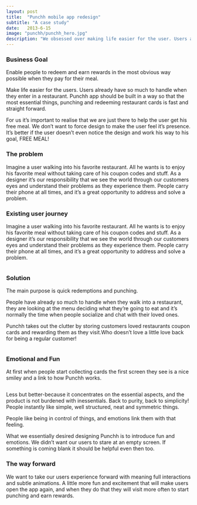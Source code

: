 ```yaml
---
layout: post
title:  "Punchh mobile app redesign"
subtitle: "A case study"
date:   2013-6-15
image: "punchh/punchh_hero.jpg"
description: "We obsessed over making life easier for the user. Users already have so much to handle when they enter in a restaurant. Punchh is built in a way so that the most essential things, punching and redeeming restaurant cards is fast and straight forward."
---
```


<h3>Business Goal</h3>
<p>Enable people to redeem and earn rewards in the most obvious way possible when they pay for their meal.</p>
<p>
  Make life easier for the users. Users already have so much to handle when they enter in a restaurant. Punchh app should be built in a way so that the most essential things, punching and redeeming restaurant cards is fast and straight forward.
</p>
<p>
  For us it’s important to realise that we are just there to help the user get his free meal. We don’t want to force design to make the user feel it’s presence. It’s better if the user doesn’t even notice the design and work his way to his goal, FREE MEAL!
</p>

<h3>The problem</h3>
<p>Imagine a user walking into his favorite restaurant. All he wants is to enjoy his favorite meal without taking care of his coupon codes and stuff.
As a designer it’s our responsibility that we see the world through our customers eyes and understand their problems as they experience them.
People carry their phone at all times, and it’s a great opportunity to address and solve a problem.
</p>

<h3>Existing user journey</h3>
<p>Imagine a user walking into his favorite restaurant. All he wants is to enjoy his favorite meal without taking care of his coupon codes and stuff.
As a designer it’s our responsibility that we see the world through our customers eyes and understand their problems as they experience them.
People carry their phone at all times, and it’s a great opportunity to address and solve a problem.
</p>
<p class="full-width" style="text-align:center;"><img src="{{ '/assets/img/punchh/part1.JPG' | prepend: site.baseurl }}" alt=""></p>

<h3>Solution</h3>
<p>The main purpose is quick redemptions and punching.</p>
<p>People have already so much to handle when they walk into a restaurant, they are looking at the menu deciding what they’re going to eat and it’s normally the time when people socialize and chat with their loved ones.</p>
<p>Punchh takes out the clutter by storing customers loved restaurants coupon cards and rewarding them as they visit.Who doesn’t love a little love back for being a regular customer!
</p>
<p class="full-width" style="text-align:center;"><img src="{{ '/assets/img/punchh/punchh_home.png' | prepend: site.baseurl }}" alt=""></p>

<h3>Emotional and Fun</h3>

<p>At first when people start collecting cards the first screen they see is a nice smiley and a link to how Punchh works.</p>
<p class="full-width" style="text-align:center;"><img src="{{ '/assets/img/punchh/punchh_fun.jpeg' | prepend: site.baseurl }}" alt=""></p>    
<p>Less but better-because it concentrates on the essential aspects, and the product is not burdened with inessentials. Back to purity, back to simplicity! People instantly like simple, well structured, neat and symmetric things.</p>
<p>People like being in control of things, and emotions link them with that feeling.</p>
<p>What we essentially desired designing Punchh is to introduce fun and emotions.
We didn’t want our users to stare at an empty screen. If something is coming blank it should be helpful even then too.</p>

<h3>The way forward</h3>
<p>We want to take our users experience forward with meaning full interactions and subtle animations. A little more fun and excitement that will make users open the app again, and when they do that they will visit more often to start punching and earn rewards.
</p>
<p class="full-width" style="text-align:center;"><img src="{{ '/assets/img/punchh/punchh_app_icon.png' | prepend: site.baseurl }}" alt=""></p>